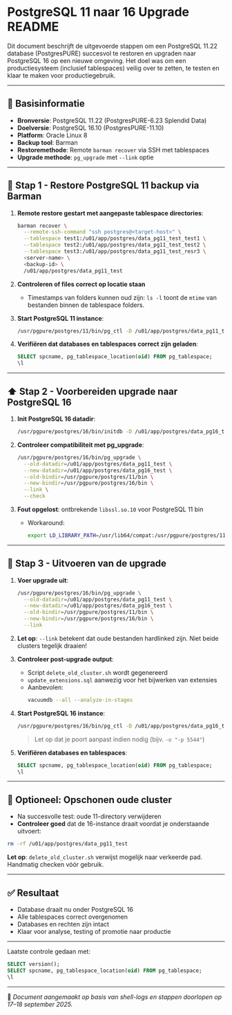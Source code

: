 # PostgreSQL 11 naar 16 Upgrade README

Dit document beschrijft de uitgevoerde stappen om een PostgreSQL 11.22 database (PostgresPURE) succesvol te restoren en upgraden naar PostgreSQL 16 op een nieuwe omgeving. Het doel was om een productiesysteem (inclusief tablespaces) veilig over te zetten, te testen en klaar te maken voor productiegebruik.

---

## 🧱 Basisinformatie

- **Bronversie**: PostgreSQL 11.22 (PostgresPURE-6.23 Splendid Data)
- **Doelversie**: PostgreSQL 16.10 (PostgresPURE-11.10)
- **Platform**: Oracle Linux 8
- **Backup tool**: Barman
- **Restoremethode**: Remote `barman recover` via SSH met tablespaces
- **Upgrade methode**: `pg_upgrade` met `--link` optie

---

## 🔁 Stap 1 - Restore PostgreSQL 11 backup via Barman

1. **Remote restore gestart met aangepaste tablespace directories**:
   ```bash
   barman recover \
     --remote-ssh-command "ssh postgres@<target-host>" \
     --tablespace test1:/u01/app/postgres/data_pg11_test_test1 \
     --tablespace test2:/u01/app/postgres/data_pg11_test_test2 \
     --tablespace test3:/u01/app/postgres/data_pg11_test_resr3 \
     <server-name> \
     <backup-id> \
     /u01/app/postgres/data_pg11_test
   ```

2. **Controleren of files correct op locatie staan**
   - Timestamps van folders kunnen oud zijn: `ls -l` toont de `mtime` van bestanden binnen de tablespace folders.

3. **Start PostgreSQL 11 instance**:
   ```bash
   /usr/pgpure/postgres/11/bin/pg_ctl -D /u01/app/postgres/data_pg11_test -l logfile -o "-p 5544" start
   ```

4. **Verifiëren dat databases en tablespaces correct zijn geladen**:
   ```sql
   SELECT spcname, pg_tablespace_location(oid) FROM pg_tablespace;
   \l
   ```

---

## ⬆️ Stap 2 - Voorbereiden upgrade naar PostgreSQL 16

1. **Init PostgreSQL 16 datadir**:
   ```bash
   /usr/pgpure/postgres/16/bin/initdb -D /u01/app/postgres/data_pg16_test
   ```

2. **Controleer compatibiliteit met pg_upgrade**:
   ```bash
   /usr/pgpure/postgres/16/bin/pg_upgrade \
     --old-datadir=/u01/app/postgres/data_pg11_test \
     --new-datadir=/u01/app/postgres/data_pg16_test \
     --old-bindir=/usr/pgpure/postgres/11/bin \
     --new-bindir=/usr/pgpure/postgres/16/bin \
     --link \
     --check
   ```

3. **Fout opgelost**: ontbrekende `libssl.so.10` voor PostgreSQL 11 bin
   - Workaround:
     ```bash
     export LD_LIBRARY_PATH=/usr/lib64/compat:/usr/pgpure/postgres/11/lib
     ```

---

## 🚀 Stap 3 - Uitvoeren van de upgrade

1. **Voer upgrade uit**:
   ```bash
   /usr/pgpure/postgres/16/bin/pg_upgrade \
     --old-datadir=/u01/app/postgres/data_pg11_test \
     --new-datadir=/u01/app/postgres/data_pg16_test \
     --old-bindir=/usr/pgpure/postgres/11/bin \
     --new-bindir=/usr/pgpure/postgres/16/bin \
     --link
   ```

2. **Let op**: `--link` betekent dat oude bestanden hardlinked zijn. Niet beide clusters tegelijk draaien!

3. **Controleer post-upgrade output**:
   - Script `delete_old_cluster.sh` wordt gegenereerd
   - `update_extensions.sql` aanwezig voor het bijwerken van extensies
   - Aanbevolen:
     ```bash
     vacuumdb --all --analyze-in-stages
     ```

4. **Start PostgreSQL 16 instance**:
   ```bash
   /usr/pgpure/postgres/16/bin/pg_ctl -D /u01/app/postgres/data_pg16_test -l /u01/app/postgres/data_pg16_test/logfile start
   ```
   > Let op dat je poort aanpast indien nodig (bijv. `-o "-p 5544"`)

5. **Verifiëren databases en tablespaces**:
   ```sql
   SELECT spcname, pg_tablespace_location(oid) FROM pg_tablespace;
   \l
   ```

---

## 🧹 Optioneel: Opschonen oude cluster

- Na succesvolle test: oude 11-directory verwijderen
- **Controleer goed** dat de 16-instance draait voordat je onderstaande uitvoert:

```bash
rm -rf /u01/app/postgres/data_pg11_test
```

**Let op**: `delete_old_cluster.sh` verwijst mogelijk naar verkeerde pad. Handmatig checken vóór gebruik.

---

## ✅ Resultaat

- Database draait nu onder PostgreSQL 16
- Alle tablespaces correct overgenomen
- Databases en rechten zijn intact
- Klaar voor analyse, testing of promotie naar productie

---

Laatste controle gedaan met:
```sql
SELECT version();
SELECT spcname, pg_tablespace_location(oid) FROM pg_tablespace;
\l
```

---

🧠 *Document aangemaakt op basis van shell-logs en stappen doorlopen op 17–18 september 2025.*


